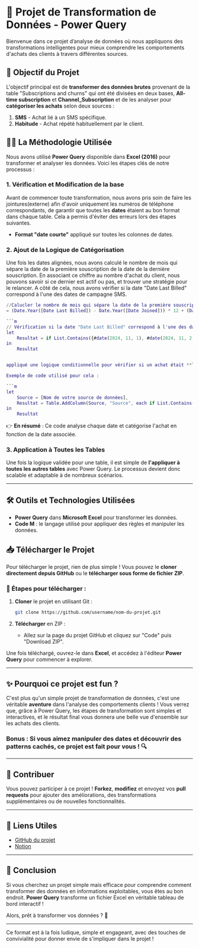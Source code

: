 # 🎯 Projet de Transformation de Données - Power Query

Bienvenue dans ce projet d’analyse de données où nous appliquons des transformations intelligentes pour mieux comprendre les comportements d'achats des clients à travers différentes sources.

## 🌱 Objectif du Projet

L'objectif principal est de **transformer des données brutes** provenant de la table "Subscriptions and churns" qui ont été divisées en deux bases, **All-time subscription** et **Channel_Subscription** et de les analyser pour **catégoriser les achats** selon deux sources :
1. **SMS** - Achat lié à un SMS spécifique.
2. **Habitude** - Achat répété habituellement par le client.

## 🧑‍💻 La Méthodologie Utilisée

Nous avons utilisé **Power Query** disponible dans **Excel (2016)** pour transformer et analyser les données. Voici les étapes clés de notre processus :

### 1. **Vérification et Modification de la base**

Avant de commencer toute transformation, nous avons pris soin de faire les jointures(externe) afin d'avoir uniquement les numéros de téléphone correspondants, de garantir que toutes les **dates** étaient au bon format dans chaque table. Cela a permis d'éviter des erreurs lors des étapes suivantes.

- **Format "date courte"** appliqué sur toutes les colonnes de dates.

### 2. **Ajout de la Logique de Catégorisation**

Une fois les dates alignées, nous avons calculé le nombre de mois qui sépare la date de la première souscription de la date de la dernière souscription. En associant ce chiffre au nombre d'achat du client, nous pouvons savoir si ce dernier est actif ou pas, et trouver une stratégie pour le relancer.
A côté de cela, nous avons vérifier si la date "Date Last Billed" correspond à l'une des dates de campagne SMS.

```m
//Calucler le nombre de mois qui sépare la date de la première souscription de la date de la dernière souscription
= (Date.Year([Date Last Billed]) - Date.Year([Date Joined])) * 12 + (Date.Month([Date Last Billed]) - Date.Month([Date Joined]))

```m
// Vérification si la date "Date Last Billed" correspond à l'une des dates spécifiées:
let
    Resultat = if List.Contains({#date(2024, 11, 1), #date(2024, 11, 2), #date(2024, 11, 3), #date(2024, 11, 4), #date(2024, 11, 5), #date(2024, 11, 6), #date(2024, 11, 7), #date(2024, 11, 8), #date(2024, 11, 9), #date(2024, 11, 10), #date(2024, 11, 11), #date(2024, 11, 12), #date(2024, 11, 13), #date(2024, 11, 14), #date(2024, 11, 15), #date(2024, 11, 16), #date(2024, 11, 17), #date(2024, 11, 18), #date(2024, 11, 19), #date(2024, 11, 20), #date(2024, 11, 21), #date(2024, 11, 22), #date(2024, 11, 23), #date(2024, 11, 24), #date(2024, 11, 25)}, [Date Last Billed]) then "SMS" else "Habitude"
in
    Resultat


appliqué une logique conditionnelle pour vérifier si un achat était **lié à un SMS spécifique** ou s'il était **répétitif** dans les habitudes du client.

Exemple de code utilisé pour cela :

```m
let
    Source = [Nom de votre source de données],
    Resultat = Table.AddColumn(Source, "Source", each if List.Contains({#date(2024, 11, 1), #date(2024, 11, 2), #date(2024, 11, 3)}, [Date Last Billed]) then "SMS" else "Habitude")
in
    Resultat
```

👉 **En résumé** : Ce code analyse chaque date et catégorise l'achat en fonction de la date associée.

### 3. **Application à Toutes les Tables**

Une fois la logique validée pour une table, il est simple de **l'appliquer à toutes les autres tables** avec Power Query. Le processus devient donc scalable et adaptable à de nombreux scénarios.

---

## 🛠️ Outils et Technologies Utilisées

- **Power Query** dans **Microsoft Excel** pour transformer les données.
- **Code M** : le langage utilisé pour appliquer des règles et manipuler les données.
  
## 📥 Télécharger le Projet

Pour télécharger le projet, rien de plus simple ! Vous pouvez le **cloner directement depuis GitHub** ou le **télécharger sous forme de fichier ZIP**. 

### 📂 Étapes pour télécharger :

1. **Cloner** le projet en utilisant Git :  
   ```bash
   git clone https://github.com/username/nom-du-projet.git
   ```

2. **Télécharger** en ZIP :  
   - Allez sur la page du projet GitHub et cliquez sur "Code" puis "Download ZIP".

Une fois téléchargé, ouvrez-le dans **Excel**, et accédez à l'éditeur **Power Query** pour commencer à explorer.

---

## ✨ Pourquoi ce projet est fun ?

C'est plus qu'un simple projet de transformation de données, c'est une véritable **aventure** dans l'analyse des comportements clients ! Vous verrez que, grâce à Power Query, les étapes de transformation sont simples et interactives, et le résultat final vous donnera une belle vue d'ensemble sur les achats des clients.

### Bonus : Si vous aimez manipuler des **dates** et découvrir des **patterns cachés**, ce projet est fait pour vous ! 🔍

---

## 🚀 Contribuer

Vous pouvez participer à ce projet ! **Forkez**, **modifiez** et envoyez vos **pull requests** pour ajouter des améliorations, des transformations supplémentaires ou de nouvelles fonctionnalités.

---

## 📌 Liens Utiles

- [GitHub du projet](https://github.com/username/nom-du-projet)
- [Notion](https://votre-lien-notion.com)

---

## 📝 Conclusion

Si vous cherchez un projet simple mais efficace pour comprendre comment transformer des données en informations exploitables, vous êtes au bon endroit. **Power Query** transforme un fichier Excel en véritable tableau de bord interactif !

Alors, prêt à transformer vos données ? 🚀

---

Ce format est à la fois ludique, simple et engageant, avec des touches de convivialité pour donner envie de s'impliquer dans le projet !
